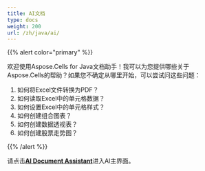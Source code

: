 ```yaml
---
title: AI文档
type: docs
weight: 200
url: /zh/java/ai/
---
```


{{% alert color="primary" %}}

欢迎使用Aspose.Cells for Java文档助手！我可以为您提供哪些关于Aspose.Cells的帮助？如果您不确定从哪里开始，可以尝试问这些问题：

1. 如何将Excel文件转换为PDF？
1. 如何读取Excel中的单元格数据？
1. 如何设置Excel中的单元格样式？
1. 如何创建组合图表？
1. 如何创建数据透视表？
1. 如何创建股票走势图？

{{% /alert %}}

请点击[**AI Document Assistant**](https://products.aspose.ai/cells/chat/document/java)进入AI主界面。
